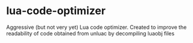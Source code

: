 # lua-code-optimizer
Aggressive (but not very yet) Lua code optimizer. Created to improve the readability of code obtained from unluac by decompiling luaobj files
